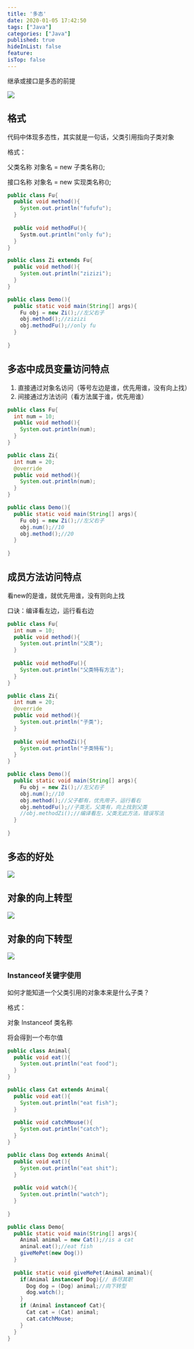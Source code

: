 ```yaml
---
title: '多态'
date: 2020-01-05 17:42:50
tags: ["Java"]
categories: ["Java"]
published: true
hideInList: false
feature: 
isTop: false
---
```


继承或接口是多态的前提

<!-- more -->


![](https://linon419.github.io/post-images/1578195792304.png)
## 格式

代码中体现多态性，其实就是一句话，父类引用指向子类对象

格式：

父类名称 对象名 = new 子类名称();

接口名称 对象名 = new 实现类名称();

```java
public class Fu{
  public void method(){
    System.out.println("fufufu");
  }
  
  public void methodFu(){
    Systm.out.println("only fu");
  }
}

public class Zi extends Fu{
  public void method(){
    System.out.println("zizizi");
  }
}
```



```java
public class Demo(){
  public static void main(String[] args){
    Fu obj = new Zi();//左父右子
    obj.method();//zizizi
    obj.methodFu();//only fu
  }
  
}
```

## 多态中成员变量访问特点

1. 直接通过对象名访问（等号左边是谁，优先用谁，没有向上找）
2. 间接通过方法访问（看方法属于谁，优先用谁）

```java
public class Fu{
  int num = 10;
  public void method(){
    System.out.println(num);
  }
}

public class Zi{
  int num = 20;
  @override
  public void method(){
    System.out.println(num);
  }
}
```



```java
public class Demo(){
  public static void main(String[] args){
    Fu obj = new Zi();//左父右子
    obj.num();//10
    obj.method();//20
  }
  
}
```



## 成员方法访问特点

看new的是谁，就优先用谁，没有则向上找

口诀：编译看左边，运行看右边



```java
public class Fu{
  int num = 10;
  public void method(){
    System.out.println("父类");
  }
  
  public void methodFu(){
    System.out.println("父类特有方法");
  }
}

public class Zi{
  int num = 20;
  @override
  public void method(){
    System.out.println("子类");
  }
  
  public void methodZi(){
    System.out.println("子类特有");
  }
}
```



```java
public class Demo(){
  public static void main(String[] args){
    Fu obj = new Zi();//左父右子
    obj.num();//10
    obj.method();//父子都有，优先用子，运行看右
    obj.mehtodFu();//子类无，父类有，向上找到父类
    //obj.methodZi();//编译看左，父类无此方法，错误写法
  }
  
}
```

## 多态的好处

![](https://linon419.github.io/post-images/1578195814404.png)



## 对象的向上转型

![](https://linon419.github.io/post-images/1578195825233.png)



## 对象的向下转型

![](https://linon419.github.io/post-images/1578195833728.png)

### Instanceof关键字使用

如何才能知道一个父类引用的对象本来是什么子类？

格式：

对象 Instanceof 类名称

将会得到一个布尔值

```java
public class Animal{
  public void eat(){
    System.out.println("eat food");
  }
}

public class Cat extends Animal{
  public void eat(){
    System.out.println("eat fish");
  }
  
  public void catchMouse(){
    System.out.println("catch");
  }
}

public class Dog extends Animal{
  public void eat(){
    System.out.println("eat shit");
  }
  
  public void watch(){
    System.out.println("watch");
  }
    
}
```



```java
public class Demo{
  public static void main(String[] args){
    Animal animal = new Cat();//is a cat
    aninal.eat();//eat fish
    giveMePet(new Dog())
  }
  
  public static void giveMePet(Animal animal){
    if(Animal instanceof Dog){// 各尽其职
      Dog dog = (Dog) animal;//向下转型
      dog.watch();
    } 
    if (Animal instanceof Cat){
      Cat cat = (Cat) animal;
      cat.catchMouse;
    }
  }
}
```

